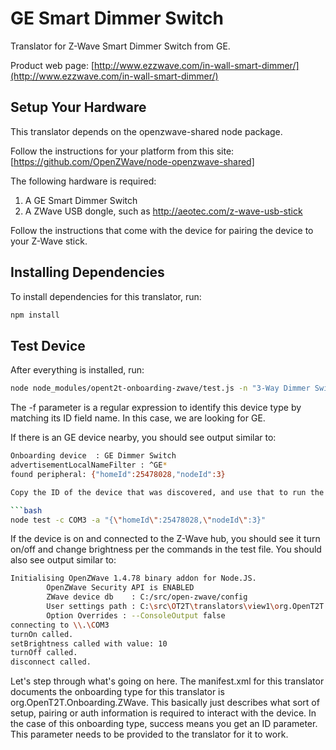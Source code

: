 # GE Smart Dimmer Switch

Translator for Z-Wave Smart Dimmer Switch from GE.

Product web page: [http://www.ezzwave.com/in-wall-smart-dimmer/](http://www.ezzwave.com/in-wall-smart-dimmer/)

## Setup Your Hardware

This translator depends on the openzwave-shared node package. 

Follow the instructions for your platform from this site: [https://github.com/OpenZWave/node-openzwave-shared] 
  
The following hardware is required:

1. A GE Smart Dimmer Switch
2. A ZWave USB dongle, such as http://aeotec.com/z-wave-usb-stick

Follow the instructions that come with the device for pairing the device to your Z-Wave stick.

## Installing Dependencies
To install dependencies for this translator, run:

```bash
npm install
```

## Test Device
After everything is installed, run:

```bash
node node_modules/opent2t-onboarding-zwave/test.js -n "3-Way Dimmer Switch" -f "^GE*"
```

The -f parameter is a regular expression to identify this device type by matching its ID field name. In this case, we are looking
for GE.

If there is an GE device nearby, you should see output similar to:

```bash
Onboarding device  : GE Dimmer Switch
advertisementLocalNameFilter : ^GE*
found peripheral: {"homeId":25478028,"nodeId":3}

Copy the ID of the device that was discovered, and use that to run the translator test file:

```bash
node test -c COM3 -a "{\"homeId\":25478028,\"nodeId\":3}"
```

If the device is on and connected to the Z-Wave hub, you should see it turn on/off and change brightness per
the commands in the test file. You should also see output similar to:

```bash
Initialising OpenZWave 1.4.78 binary addon for Node.JS.
        OpenZWave Security API is ENABLED
        ZWave device db    : C:/src/open-zwave/config
        User settings path : C:\src\OT2T\translators\view1\org.OpenT2T.Sample.SuperPopular.Switch\GE Smart Dimmer\js\node_modules\openzwave-shared\build\Release/../../
        Option Overrides : --ConsoleOutput false
connecting to \\.\COM3
turnOn called.
setBrightness called with value: 10
turnOff called.
disconnect called.
```

Let's step through what's going on here. The manifest.xml for this translator documents the onboarding type
for this translator is org.OpenT2T.Onboarding.ZWave. This basically just describes what sort of setup, pairing or
auth information is required to interact with the device. In the case of this onboarding type, success means you get
an ID parameter. This parameter needs to be provided to the translator for it to work.

